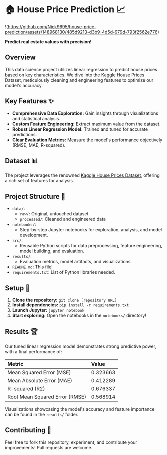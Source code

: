 # 🏠 House Price Prediction 📈


!(https://github.com/Nick9695/house-price-prediction/assets/148968130/485d9213-d3b9-4d5d-979d-793f2562e776)

**Predict real estate values with precision!**

## Overview

This data science project utilizes linear regression to predict house prices based on key characteristics. We dive into the Kaggle House Prices Dataset, meticulously cleaning and engineering features to optimize our model's accuracy.

## Key Features ✨

* **Comprehensive Data Exploration:** Gain insights through visualizations and statistical analysis.
* **Custom Feature Engineering:** Extract maximum value from the dataset.
* **Robust Linear Regression Model:** Trained and tuned for accurate predictions.
* **Clear Evaluation Metrics:** Measure the model's performance objectively (RMSE, MAE, R-squared).

## Dataset 📊

The project leverages the renowned [Kaggle House Prices Dataset](https://www.kaggle.com/c/house-prices-advanced-regression-techniques/data), offering a rich set of features for analysis.

## Project Structure 📂

* `data/`: 
    * `raw/`: Original, untouched dataset
    * `processed/`: Cleaned and engineered data
* `notebooks/`: 
    * Step-by-step Jupyter notebooks for exploration, analysis, and model development.
* `src/`: 
    * Reusable Python scripts for data preprocessing, feature engineering, model building, and evaluation.
* `results/`:
    * Evaluation metrics, model artifacts, and visualizations.
* `README.md`: This file!
* `requirements.txt`: List of Python libraries needed.

## Setup 🚀

1. **Clone the repository:** `git clone [repository URL]`
2. **Install dependencies:** `pip install -r requirements.txt` 
3. **Launch Jupyter:** `jupyter notebook`
4. **Start exploring:** Open the notebooks in the `notebooks/` directory!

## Results 🏆

Our tuned linear regression model demonstrates strong predictive power, with a final performance of:

| Metric                         | Value    |
|:-------------------------------|:---------|
| Mean Squared Error (MSE)       | 0.323663 |
| Mean Absolute Error (MAE)      | 0.412289 |
| R-squared (R2)                 | 0.676337 |
| Root Mean Squared Error (RMSE) | 0.568914 |

Visualizations showcasing the model's accuracy and feature importance can be found in the `results/` folder.

## Contributing 🤝

Feel free to fork this repository, experiment, and contribute your improvements! Pull requests are welcome.
